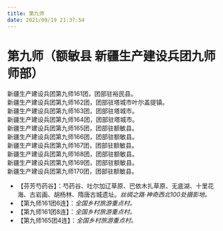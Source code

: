 ```yaml
---
title: 第九师
date: 2021/09/19 21:37:54
---
```


# 第九师（额敏县 新疆生产建设兵团九师师部）
新疆生产建设兵团第九师161团，团部驻裕民县。  
新疆生产建设兵团第九师162团，团部驻塔城市叶尔盖提镇。  
新疆生产建设兵团第九师163团，团部驻塔城市。  
新疆生产建设兵团第九师164团，团部驻塔城市。  
新疆生产建设兵团第九师165团，团部驻额敏县。  
新疆生产建设兵团第九师166团，团部驻额敏县。  
新疆生产建设兵团第九师167团，团部驻额敏县。  
新疆生产建设兵团第九师168团，团部驻额敏县。  
新疆生产建设兵团第九师169团，团部驻额敏县。  
新疆生产建设兵团第九师170团，团部驻额敏县。  

* 【芬芳芍药谷】：芍药谷、吐尔加辽草原、巴依木扎草原、无底湖、十里花海、古岩画、胡杨林、隋唐古城遗址。*丝绸之路·神奇西北100处摄影地。*
* 【第九师161团6连】：*全国乡村旅游重点村。*
* 【第九师161团8连】：*全国乡村旅游重点村。*
* 【第九师165团4连】：*全国乡村旅游重点村。*
